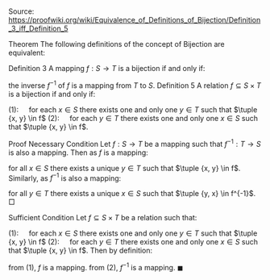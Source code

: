 # 

Source: https://proofwiki.org/wiki/Equivalence_of_Definitions_of_Bijection/Definition_3_iff_Definition_5



Theorem
The following definitions of the concept of Bijection are equivalent:

Definition 3
A mapping $f: S \to T$ is a bijection if and only if:

the inverse $f^{-1}$ of $f$ is a mapping from $T$ to $S$.
Definition 5
A relation $f \subseteq S \times T$ is a bijection if and only if:

$(1): \quad$ for each $x \in S$ there exists one and only one $y \in T$ such that $\tuple {x, y} \in f$
$(2): \quad$ for each $y \in T$ there exists one and only one $x \in S$ such that $\tuple {x, y} \in f$.


Proof
Necessary Condition
Let $f: S \to T$ be a mapping such that $f^{-1}: T \to S$ is also a mapping.
Then as $f$ is a mapping:

for all $x \in S$ there exists a unique $y \in T$ such that $\tuple {x, y} \in f$.
Similarly, as $f^{-1}$ is also a mapping:

for all $y \in T$ there exists a unique $x \in S$ such that $\tuple {y, x} \in f^{-1}$.
$\Box$


Sufficient Condition
Let $f \subseteq S \times T$ be a relation such that:

$(1): \quad$ for each $x \in S$ there exists one and only one $y \in T$ such that $\tuple {x, y} \in f$
$(2): \quad$ for each $y \in T$ there exists one and only one $x \in S$ such that $\tuple {x, y} \in f$.
Then by definition:

from $(1)$, $f$ is a mapping.
from $(2)$, $f^{-1}$ is a mapping.
$\blacksquare$





